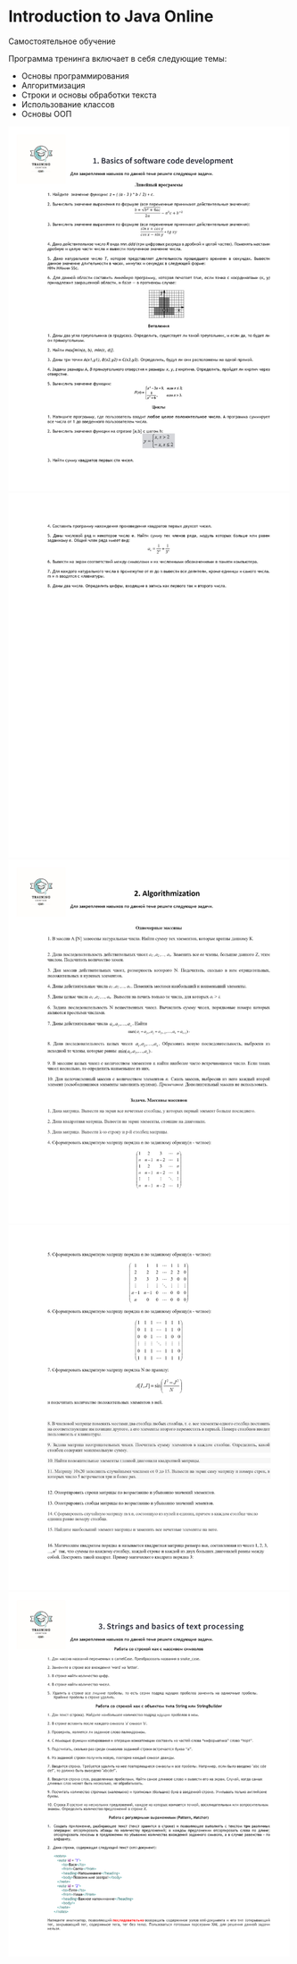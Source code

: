 # Introduction to Java Online

Самостоятельное обучение

Программа тренинга включает в себя следующие темы:

* Основы программирования
* Алгоритмизация
* Строки и основы обработки текста
* Использование классов
* Основы ООП


<img src="src/by/epam/tasks/Module%201-1.png">
<img src="src/by/epam/tasks/Module%201-2.png">
<img src="src/by/epam/tasks/Module%202-1.png">
<img src="src/by/epam/tasks/Module%202-2.png">
<img src="src/by/epam/tasks/Module%203-1.png">
